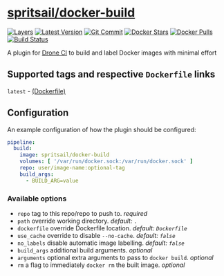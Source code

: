 [hub]: https://hub.docker.com/r/spritsail/docker-build
[git]: https://github.com/spritsail/drone-docker-build
[drone]: https://drone.spritsail.io/spritsail/docker-build
[mbdg]: https://microbadger.com/images/spritsail/docker-build

# [spritsail/docker-build][hub]
[![Layers](https://images.microbadger.com/badges/image/spritsail/docker-build.svg)][mbdg]
[![Latest Version](https://images.microbadger.com/badges/version/spritsail/docker-build.svg)][hub]
[![Git Commit](https://images.microbadger.com/badges/commit/spritsail/docker-build.svg)][git]
[![Docker Stars](https://img.shields.io/docker/stars/spritsail/docker-build.svg)][hub]
[![Docker Pulls](https://img.shields.io/docker/pulls/spritsail/docker-build.svg)][hub]
[![Build Status](https://drone.spritsail.io/api/badges/spritsail/drone-docker-build/status.svg)][drone]

A plugin for [Drone CI](https://github.com/drone/drone) to build and label Docker images with minimal effort

## Supported tags and respective `Dockerfile` links

`latest` - [(Dockerfile)](https://github.com/spritsail/drone-docker-build/blob/master/Dockerfile)

## Configuration

An example configuration of how the plugin should be configured:
```yaml
pipeline:
  build:
    image: spritsail/docker-build
    volumes: [ '/var/run/docker.sock:/var/run/docker.sock' ]
    repo: user/image-name:optional-tag
    build_args:
      - BUILD_ARG=value
```

### Available options
- `repo`          tag to this repo/repo to push to. _required_
- `path`          override working directory. _default: `.`_
- `dockerfile`    override Dockerfile location. _default: `Dockerfile`_
- `use_cache`     override to disable `--no-cache`. _default: `false`_
- `no_labels`     disable automatic image labelling. _default: `false`_
- `build_args`    additional build arguments. _optional_
- `arguments`     optional extra arguments to pass to `docker build`. _optional_
- `rm`            a flag to immediately `docker rm` the built image. _optional_
